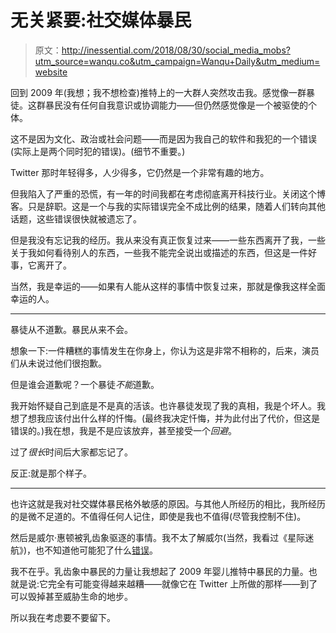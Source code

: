 # 无关紧要:社交媒体暴民

> 原文：<http://inessential.com/2018/08/30/social_media_mobs?utm_source=wanqu.co&utm_campaign=Wanqu+Daily&utm_medium=website>

回到 2009 年(我想；我不想检查)推特上的一大群人突然攻击我。感觉像一群暴徒。这群暴民没有任何自我意识或协调能力——但仍然感觉像是一个被驱使的个体。

这不是因为文化、政治或社会问题——而是因为我自己的软件和我犯的一个错误(实际上是两个同时犯的错误)。(细节不重要。)

Twitter 那时年轻得多，人少得多，它仍然是一个非常有趣的地方。

但我陷入了严重的恐慌，有一年的时间我都在考虑彻底离开科技行业。关闭这个博客。只是辞职。这是一个与我的实际错误完全不成比例的结果，随着人们转向其他话题，这些错误很快就被遗忘了。

但是我没有忘记我的经历。我从来没有真正恢复过来——一些东西离开了我，一些关于我如何看待别人的东西，一些我不能完全说出或描述的东西，但这是一件好事，它离开了。

当然，我是幸运的——如果有人能从这样的事情中恢复过来，那就是像我这样全面幸运的人。

* * *

暴徒从不道歉。暴民从来不会。

想象一下:一件糟糕的事情发生在你身上，你认为这是非常不相称的，后来，演员们从未说过他们很抱歉。

但是谁会道歉呢？一个暴徒*不能*道歉。

我开始怀疑自己到底是不是真的活该。也许暴徒发现了我的真相，我是个坏人。我想了想我应该付出什么样的忏悔。(最终我决定忏悔，并为此付出了代价，但这是错误的。)我在想，我是不是应该放弃，甚至接受一个*回避*。

过了*很长*时间后大家都忘记了。

反正:就是那个样子。

* * *

也许这就是我对社交媒体暴民格外敏感的原因。与其他人所经历的相比，我所经历的是微不足道的。不值得任何人记住，即使是我也不值得(尽管我控制不住)。

然后是威尔·惠顿被乳齿象驱逐的事情。我不太了解威尔(当然，我看过《星际迷航》)，也不知道他可能犯了什么[错误](https://medium.com/@AmberEnderton/wil-wheaton-has-a-listening-problem-accdf6277b88)。

我不在乎。乳齿象中暴民的力量让我想起了 2009 年婴儿推特中暴民的力量。也就是说:它完全有可能变得越来越糟——就像它在 Twitter 上所做的那样——到了可以毁掉甚至威胁生命的地步。

所以我在考虑要不要留下。